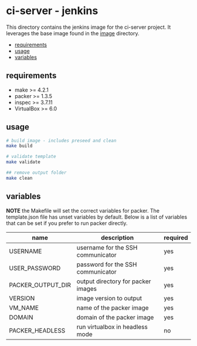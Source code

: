 # ci-server - jenkins

This directory contains the jenkins image for the ci-server project. It leverages the base image found in the [image](../image) directory.

- [requirements](#requirements)
- [usage](#usage)
- [variables](#variables)

## requirements

- make >= 4.2.1
- packer >= 1.3.5
- inspec >= 3.7.11
- VirtualBox >= 6.0

## usage

```bash
# build image - includes preseed and clean
make build

# validate template
make validate

## remove output folder
make clean
```


## variables

**NOTE** the Makefile will set the correct variables for packer. The template.json file has unset variables by default. Below is a list of variables that can be set if you prefer to run packer directly.

| name              | description                        | required |
| ----------------- | ---------------------------------- | -------- |
| USERNAME          | username for the SSH communicator  | yes      |
| USER_PASSWORD     | password for the SSH communicator  | yes      |
| PACKER_OUTPUT_DIR | output directory for packer images | yes      |
| VERSION           | image version to output            | yes      |
| VM_NAME           | name of the packer image           | yes      |
| DOMAIN            | domain of the packer image         | yes      |
| PACKER_HEADLESS   | run virtualbox in headless mode    | no       |
